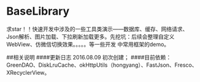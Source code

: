 # BaseLibrary
求star！！快速开发中涉及的一些工具类演示——数据库、缓存、网络请求、Json解析、图片加载、下拉刷新加载更多。先挖坑：后续会整理自定义WebView、仿微信切换效果。。。。。等一些开发 中常用框架的demo。

##相关说明
####更新日志
  2016.08.09 初次创建；
####目前依赖：
GreenDAO、DiskLruCache、okHttpUtils（hongyang）、FastJson、Fresco、XRecyclerView。
